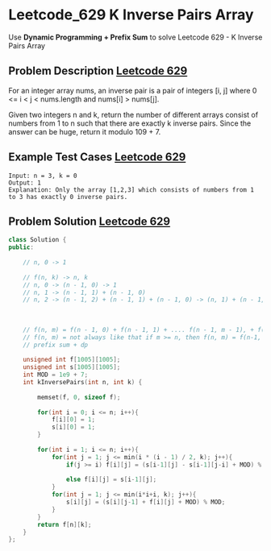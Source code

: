 # Leetcode_629 K Inverse Pairs Array


Use **Dynamic Programming + Prefix Sum** to solve Leetcode 629 - K Inverse Pairs Array
<!--more-->


## Problem Description [Leetcode 629](https://leetcode.com/problems/k-inverse-pairs-array/)


<p>
For an integer array nums, an inverse pair is a pair of integers [i, j] where 0 <= i < j < nums.length and nums[i] > nums[j].

Given two integers n and k, return the number of different arrays consist of numbers from 1 to n such that there are exactly k inverse pairs. Since the answer can be huge, return it modulo 109 + 7.
</p>


## Example Test Cases [Leetcode 629](https://leetcode.com/problems/k-inverse-pairs-array/)

```
Input: n = 3, k = 0
Output: 1
Explanation: Only the array [1,2,3] which consists of numbers from 1 to 3 has exactly 0 inverse pairs.
```


## Problem Solution [Leetcode 629](https://leetcode.com/problems/k-inverse-pairs-array/)

```cpp
class Solution {
public:
    
    // n, 0 -> 1
    
    // f(n, k) -> n, k 
    // n, 0 -> (n - 1, 0) -> 1
    // n, 1 -> (n - 1, 1) + (n - 1, 0) 
    // n, 2 -> (n - 1, 2) + (n - 1, 1) + (n - 1, 0) -> (n, 1) + (n - 1, 2)
    
    
    
    // f(n, m) = f(n - 1, 0) + f(n - 1, 1) + .... f(n - 1, m - 1), + f(n - 1, m)
    // f(n, m) = not always like that if m >= n, then f(n, m) = f(n-1, m-n+1) + f(n-1, m-n+2) ... + f(n, m)
    // prefix sum + dp
    
    unsigned int f[1005][1005];
    unsigned int s[1005][1005];
    int MOD = 1e9 + 7;
    int kInversePairs(int n, int k) {
        
        memset(f, 0, sizeof f);
        
        for(int i = 0; i <= n; i++){
            f[i][0] = 1;
            s[i][0] = 1;
        }
        
        for(int i = 1; i <= n; i++){
            for(int j = 1; j <= min(i * (i - 1) / 2, k); j++){
                if(j >= i) f[i][j] = (s[i-1][j] - s[i-1][j-i] + MOD) % MOD; // f(3, 3) -> f(2, 1) + f(2, 0)
                                                                            // f(n, m) where n >= m -> f(n-1, m-n+1) + f(n-1, m-n+2) ... + f(n, m)
                else f[i][j] = s[i-1][j];
            }
            for(int j = 1; j <= min(i*i+i, k); j++){
                s[i][j] = (s[i][j-1] + f[i][j] + MOD) % MOD;
            }
        }
        return f[n][k];
    }
};

```
